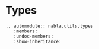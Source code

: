 # Types

```{eval-rst}
.. automodule:: nabla.utils.types
   :members:
   :undoc-members:
   :show-inheritance:
```
